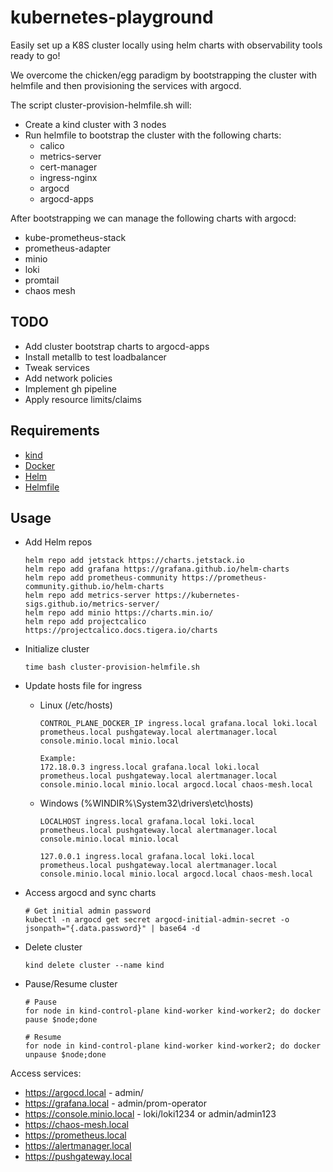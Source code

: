 # kubernetes-playground

Easily set up a K8S cluster locally using helm charts with observability tools ready to go!

We overcome the chicken/egg paradigm by bootstrapping the cluster with helmfile and then provisioning the services with argocd.

The script cluster-provision-helmfile.sh will:

- Create a kind cluster with 3 nodes
- Run helmfile to bootstrap the cluster with the following charts:
  - calico
  - metrics-server
  - cert-manager
  - ingress-nginx
  - argocd
  - argocd-apps

After bootstrapping we can manage the following charts with argocd:

- kube-prometheus-stack
- prometheus-adapter
- minio
- loki
- promtail
- chaos mesh

## TODO

- Add cluster bootstrap charts to argocd-apps
- Install metallb to test loadbalancer
- Tweak services
- Add network policies
- Implement gh pipeline
- Apply resource limits/claims

## Requirements

- [kind](https://kind.sigs.k8s.io/)
- [Docker](https://github.com/docker/docker-install)
- [Helm](https://github.com/docker/docker-install)
- [Helmfile](https://github.com/helmfile/helmfile#installation)

## Usage

- Add Helm repos

      helm repo add jetstack https://charts.jetstack.io
      helm repo add grafana https://grafana.github.io/helm-charts
      helm repo add prometheus-community https://prometheus-community.github.io/helm-charts
      helm repo add metrics-server https://kubernetes-sigs.github.io/metrics-server/
      helm repo add minio https://charts.min.io/
      helm repo add projectcalico https://projectcalico.docs.tigera.io/charts

- Initialize cluster

      time bash cluster-provision-helmfile.sh

- Update hosts file for ingress

  - Linux (/etc/hosts)

        CONTROL_PLANE_DOCKER_IP ingress.local grafana.local loki.local prometheus.local pushgateway.local alertmanager.local console.minio.local minio.local

        Example:
        172.18.0.3 ingress.local grafana.local loki.local prometheus.local pushgateway.local alertmanager.local console.minio.local minio.local argocd.local chaos-mesh.local

  - Windows (%WINDIR%\System32\drivers\etc\hosts)

        LOCALHOST ingress.local grafana.local loki.local prometheus.local pushgateway.local alertmanager.local console.minio.local minio.local

        127.0.0.1 ingress.local grafana.local loki.local prometheus.local pushgateway.local alertmanager.local console.minio.local minio.local argocd.local chaos-mesh.local

- Access argocd and sync charts

      # Get initial admin password
      kubectl -n argocd get secret argocd-initial-admin-secret -o jsonpath="{.data.password}" | base64 -d

- Delete cluster

      kind delete cluster --name kind

- Pause/Resume cluster

      # Pause
      for node in kind-control-plane kind-worker kind-worker2; do docker pause $node;done

      # Resume
      for node in kind-control-plane kind-worker kind-worker2; do docker unpause $node;done

Access services:

- https://argocd.local - admin/
- https://grafana.local - admin/prom-operator
- https://console.minio.local - loki/loki1234 or admin/admin123
- https://chaos-mesh.local
- https://prometheus.local
- https://alertmanager.local
- https://pushgateway.local
